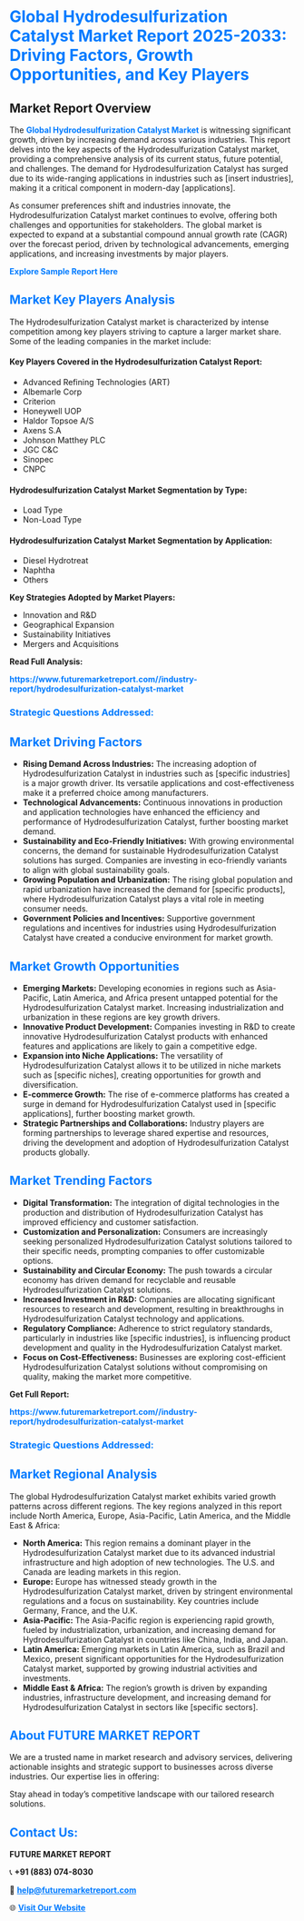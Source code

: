 <h1 style="color: #007BFF;">Global Hydrodesulfurization Catalyst Market Report 2025-2033: Driving Factors, Growth Opportunities, and Key Players</h1>

<section id="overview">
<h2>Market Report Overview</h2>
<p>The <a href="https://www.futuremarketreport.com//industry-report/hydrodesulfurization-catalyst-market" style="color: #007BFF; text-decoration: none;"><strong>Global Hydrodesulfurization Catalyst Market</strong></a> is witnessing significant growth, driven by increasing demand across various industries. This report delves into the key aspects of the Hydrodesulfurization Catalyst market, providing a comprehensive analysis of its current status, future potential, and challenges. The demand for Hydrodesulfurization Catalyst has surged due to its wide-ranging applications in industries such as [insert industries], making it a critical component in modern-day [applications].</p>
<p>As consumer preferences shift and industries innovate, the Hydrodesulfurization Catalyst market continues to evolve, offering both challenges and opportunities for stakeholders. The global market is expected to expand at a substantial compound annual growth rate (CAGR) over the forecast period, driven by technological advancements, emerging applications, and increasing investments by major players.</p>
</section>

<section id="overview">
<p><a href="https://www.futuremarketreport.com//request-sample/reportId=50448" style="color: #007BFF; text-decoration: none;"><strong>Explore Sample Report Here</strong></a></p>
</section>

<section id="key-players">
<h2 style="color: #007BFF;">Market Key Players Analysis</h2>
<p>The Hydrodesulfurization Catalyst market is characterized by intense competition among key players striving to capture a larger market share. Some of the leading companies in the market include:</p>
<h4>Key Players Covered in the Hydrodesulfurization Catalyst Report:</h4>
<ul><li>Advanced Refining Technologies (ART)</li><li>Albemarle Corp</li><li>Criterion</li><li>Honeywell UOP</li><li>Haldor Topsoe A/S</li><li>Axens S.A</li><li>Johnson Matthey PLC</li><li>JGC C&amp;C</li><li>Sinopec</li><li>CNPC</li></ul>
<h4>Hydrodesulfurization Catalyst Market Segmentation by Type:</h4>
<ul><li>Load Type</li><li>Non-Load Type</li></ul>

<h4>Hydrodesulfurization Catalyst Market Segmentation by Application:</h4>
<ul><li>Diesel Hydrotreat</li><li>Naphtha</li><li>Others</li></ul>
<p><strong>Key Strategies Adopted by Market Players:</strong></p>
<ul>
<li>Innovation and R&D</li>
<li>Geographical Expansion</li>
<li>Sustainability Initiatives</li>
<li>Mergers and Acquisitions</li>
</ul>
</section>

<section>
<p><strong>Read Full Analysis: </strong></p><a href="https://www.futuremarketreport.com//industry-report/hydrodesulfurization-catalyst-market" style="color: #007BFF; text-decoration: none;"><strong>https://www.futuremarketreport.com//industry-report/hydrodesulfurization-catalyst-market</strong></a>
<h3 style="color: #007BFF;">Strategic Questions Addressed:</h3>
</section>

<section id="driving-factors">
<h2 style="color: #007BFF;">Market Driving Factors</h2>
<ul>
<li><strong>Rising Demand Across Industries:</strong> The increasing adoption of Hydrodesulfurization Catalyst in industries such as [specific industries] is a major growth driver. Its versatile applications and cost-effectiveness make it a preferred choice among manufacturers.</li>
<li><strong>Technological Advancements:</strong> Continuous innovations in production and application technologies have enhanced the efficiency and performance of Hydrodesulfurization Catalyst, further boosting market demand.</li>
<li><strong>Sustainability and Eco-Friendly Initiatives:</strong> With growing environmental concerns, the demand for sustainable Hydrodesulfurization Catalyst solutions has surged. Companies are investing in eco-friendly variants to align with global sustainability goals.</li>
<li><strong>Growing Population and Urbanization:</strong> The rising global population and rapid urbanization have increased the demand for [specific products], where Hydrodesulfurization Catalyst plays a vital role in meeting consumer needs.</li>
<li><strong>Government Policies and Incentives:</strong> Supportive government regulations and incentives for industries using Hydrodesulfurization Catalyst have created a conducive environment for market growth.</li>
</ul>
</section>

<section id="growth-opportunities">
<h2 style="color: #007BFF;">Market Growth Opportunities</h2>
<ul>
<li><strong>Emerging Markets:</strong> Developing economies in regions such as Asia-Pacific, Latin America, and Africa present untapped potential for the Hydrodesulfurization Catalyst market. Increasing industrialization and urbanization in these regions are key growth drivers.</li>
<li><strong>Innovative Product Development:</strong> Companies investing in R&D to create innovative Hydrodesulfurization Catalyst products with enhanced features and applications are likely to gain a competitive edge.</li>
<li><strong>Expansion into Niche Applications:</strong> The versatility of Hydrodesulfurization Catalyst allows it to be utilized in niche markets such as [specific niches], creating opportunities for growth and diversification.</li>
<li><strong>E-commerce Growth:</strong> The rise of e-commerce platforms has created a surge in demand for Hydrodesulfurization Catalyst used in [specific applications], further boosting market growth.</li>
<li><strong>Strategic Partnerships and Collaborations:</strong> Industry players are forming partnerships to leverage shared expertise and resources, driving the development and adoption of Hydrodesulfurization Catalyst products globally.</li>
</ul>
</section>

<section id="trending-factors">
<h2 style="color: #007BFF;">Market Trending Factors</h2>
<ul>
<li><strong>Digital Transformation:</strong> The integration of digital technologies in the production and distribution of Hydrodesulfurization Catalyst has improved efficiency and customer satisfaction.</li>
<li><strong>Customization and Personalization:</strong> Consumers are increasingly seeking personalized Hydrodesulfurization Catalyst solutions tailored to their specific needs, prompting companies to offer customizable options.</li>
<li><strong>Sustainability and Circular Economy:</strong> The push towards a circular economy has driven demand for recyclable and reusable Hydrodesulfurization Catalyst solutions.</li>
<li><strong>Increased Investment in R&D:</strong> Companies are allocating significant resources to research and development, resulting in breakthroughs in Hydrodesulfurization Catalyst technology and applications.</li>
<li><strong>Regulatory Compliance:</strong> Adherence to strict regulatory standards, particularly in industries like [specific industries], is influencing product development and quality in the Hydrodesulfurization Catalyst market.</li>
<li><strong>Focus on Cost-Effectiveness:</strong> Businesses are exploring cost-efficient Hydrodesulfurization Catalyst solutions without compromising on quality, making the market more competitive.</li>
</ul>
</section>

<section>
<p><strong>Get Full Report: </strong></p><a href="https://www.futuremarketreport.com//industry-report/hydrodesulfurization-catalyst-market" style="color: #007BFF; text-decoration: none;"><strong>https://www.futuremarketreport.com//industry-report/hydrodesulfurization-catalyst-market</strong></a>
<h3 style="color: #007BFF;">Strategic Questions Addressed:</h3>
</section>


<section id="regional-analysis">
<h2 style="color: #007BFF;">Market Regional Analysis</h2>
<p>The global Hydrodesulfurization Catalyst market exhibits varied growth patterns across different regions. The key regions analyzed in this report include North America, Europe, Asia-Pacific, Latin America, and the Middle East & Africa:</p>
<ul>
<li><strong>North America:</strong> This region remains a dominant player in the Hydrodesulfurization Catalyst market due to its advanced industrial infrastructure and high adoption of new technologies. The U.S. and Canada are leading markets in this region.</li>
<li><strong>Europe:</strong> Europe has witnessed steady growth in the Hydrodesulfurization Catalyst market, driven by stringent environmental regulations and a focus on sustainability. Key countries include Germany, France, and the U.K.</li>
<li><strong>Asia-Pacific:</strong> The Asia-Pacific region is experiencing rapid growth, fueled by industrialization, urbanization, and increasing demand for Hydrodesulfurization Catalyst in countries like China, India, and Japan.</li>
<li><strong>Latin America:</strong> Emerging markets in Latin America, such as Brazil and Mexico, present significant opportunities for the Hydrodesulfurization Catalyst market, supported by growing industrial activities and investments.</li>
<li><strong>Middle East & Africa:</strong> The region’s growth is driven by expanding industries, infrastructure development, and increasing demand for Hydrodesulfurization Catalyst in sectors like [specific sectors].</li>
</ul>
</section>

<footer>
<h2 style="color: #007BFF;">About FUTURE MARKET REPORT</h2>
<p>We are a trusted name in market research and advisory services, delivering actionable insights and strategic support to businesses across diverse industries. Our expertise lies in offering:</p>

<p>Stay ahead in today’s competitive landscape with our tailored research solutions.</p>

<h2 style="color: #007BFF;">Contact Us:</h2>
<p><strong>FUTURE MARKET REPORT</strong></p>
<p>📞 <strong>+91 (883) 074-8030</strong></p>
<p>📧 <strong><a href="mailto:help@futuremarketreport.com" style="color: #007BFF;">help@futuremarketreport.com</a></strong></p>
<p>🌐 <strong><a href="https://www.futuremarketreport.com/" style="color: #007BFF;">Visit Our Website</a></strong></p>
</footer>